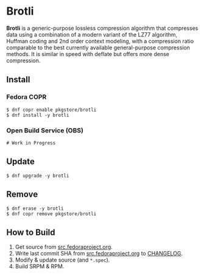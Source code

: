 # Brotli

**Brotli** is a generic-purpose lossless compression algorithm that compresses data using a combination of a modern variant of the LZ77 algorithm, Huffman coding and 2nd order context modeling, with a compression ratio comparable to the best currently available general-purpose compression methods. It is similar in speed with deflate but offers more dense compression.

## Install

### Fedora COPR

```
$ dnf copr enable pkgstore/brotli
$ dnf install -y brotli
```

### Open Build Service (OBS)

```
# Work in Progress
```

## Update

```
$ dnf upgrade -y brotli
```

## Remove

```
$ dnf erase -y brotli
$ dnf copr remove pkgstore/brotli
```

## How to Build

1. Get source from [src.fedoraproject.org](https://src.fedoraproject.org/rpms/brotli).
2. Write last commit SHA from [src.fedoraproject.org](https://src.fedoraproject.org/rpms/brotli) to [CHANGELOG](CHANGELOG).
3. Modify & update source (and `*.spec`).
4. Build SRPM & RPM.

